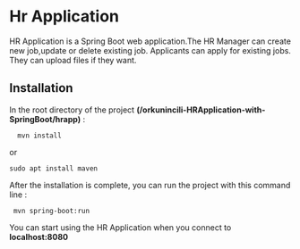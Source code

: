# Hr Application

HR Application is a Spring Boot web application.The HR Manager can create new job,update or delete existing job. 
Applicants can apply for existing jobs. They can upload files if they want.

## Installation

In the root directory of the project **(/orkunincili-HRApplication-with-SpringBoot/hrapp)** :
````
  mvn install 
````
or
````
sudo apt install maven
````
After the installation is complete, you can run the project with this command line :
````
 mvn spring-boot:run
````
You can start using the HR Application when you connect to **localhost:8080** 
